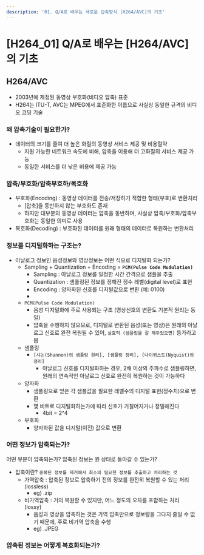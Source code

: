 ```yaml
---
description: '01. Q/A로 배우는 새로운 압축방식 [H264/AVC]의 기초'
---
```


# \[H264\_01\] Q/A로 배우는 \[H264/AVC\]의 기초

## H264/AVC

* 2003년에 제정된 동영상 부호화\(비디오 압축\) 표준
* H264는 ITU-T, AVC는 MPEG에서 표준화한 이름으로 사실상 동일한 규격의 비디오 코딩 기술



### 왜 압축기술이 필요한가?

* 데이터의 크기를 줄여 더 높은 화질의 동영상 서비스 제공 및 비용절약
  * 지원 가능한 네트워크 속도에 비해, 압축을 이용해 더 고화질의 서비스 제공 가능
  * 동일한 서비스를 더 낮은 비용에 제공 가능

### 

### 압축/부호화/압축부호하/복호화

* 부호화\(Encoding\) : 동영상 데이터를 전송/저장하기 적합한 형태\(부호\)로 변환처리
  * \[압축\]을 동반하지 않는 부호화도 존재
  * 하지만 대부분의 동영상 데이터는 압축을 동반하며, 사실상 압축/부호화/압축부호화는 동일한 의미로 사용
* 복호화\(Decoding\) : 부호화된 데이터를 원래 형태의 데이터로 복원하는 변환처리

### 

### 정보를 디지털화하는 구조는?

* 아날로그 정보인 음성정보와 영상정보는 어떤 식으로 디지털화 되는가?
  * Sampling + Quantization + Encoding = **`PCM(Pulse Code Mudulation)`**
    * Sampling : 아날로그 정보를 일정한 시간 간격으로 샘플을 추출
    * Quantization : 샘플링된 정보를 정해진 정수 레벨\(digital level\)로 표현
    * Encoding : 양자화된 신호를 디지털값으로 변환 \(예: 0100\)
    * 
  * `PCM(Pulse Code Modulation)`
    * 음성 디지털화에 주로 사용되는 구조 \(영상신호의 변환도 기본적 원리는 동일\)
    * 압축을 수행하지 않으므로, 디지털로 변환된 음성\(또는 영상\)은 원래의 아날로그 신호로 완전 복원될 수 있어, `실효적 (샘플링을 잘 해두었으면)` 등가라고 봄
  * 샘플링
    * `[샤논(Shannon)의 샘플링 원리], [샘플링 정리], [나이퀴스트(Nyquist)의 정리]`
      * 아날로그 신호를 디지털화하는 경우, 2배 이상의 주파수로 샘플링하면, 원래의 연속적인 아날로그 신호로 완전히 복원하는 것이 가능하다
  * 양자화
    * 샘플링으로 얻은 각 샘플값을 필요한 레벨수의 디지털 표현\(정수치\)으로 변환
    * 몇 비트로 디지털화하는가에 따라 신호가 거칠어지거나 정밀해진다
      * 4bit = 2^4
  * 부호화
    * 양자화된 값을 디지털\(이진\) 값으로 변환

### 

### 어떤 정보가 압축되는가?

어떤 부분이 압축되는가? 압축된 정보는 원 상태로 돌아갈 수 있는가?

* 압축이란? `중복된 정보를 제거해서 최소의 필요한 정보를 추출하고 처리하는 것`
  * 가역압축 : 압축된 정보로 압축하기 전의 정보를 완전히 복원할 수 있는 처리\(lossless\)
    * eg\) .zip
  * 비가역압축 : 거의 복원할 수 있지만, 어느 정도의 오차를 포함하는 처리 \(lossy\)
    * 음성과 영상을 압축하는 것은 가역 압축만으로 정보량을 그다지 줄일 수 없기 때문에, 주로 비가역 압축을 수행
    * eg\) .JPEG

### 

### 압축된 정보는 어떻게 복호화되는가?

